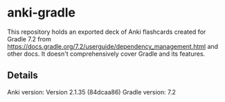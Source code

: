 # anki-gradle
This repository holds an exported deck of Anki flashcards created for Gradle 7.2 from https://docs.gradle.org/7.2/userguide/dependency_management.html and other docs. It doesn't comprehensively cover Gradle and its features.

## Details
Anki version: Version 2.1.35 (84dcaa86)
Gradle version: 7.2
